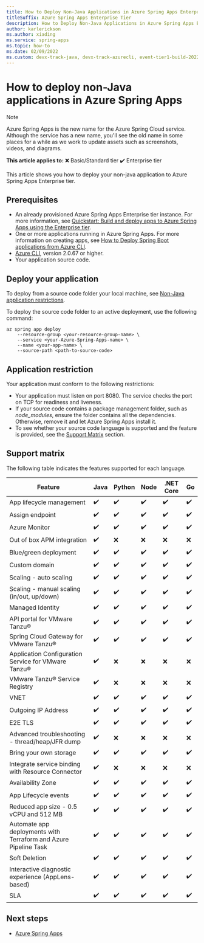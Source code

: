 ```yaml
---
title: How to Deploy Non-Java Applications in Azure Spring Apps Enterprise Tier
titleSuffix: Azure Spring Apps Enterprise Tier
description: How to Deploy Non-Java Applications in Azure Spring Apps Enterprise Tier
author: karlerickson
ms.author: xiading
ms.service: spring-apps
ms.topic: how-to
ms.date: 02/09/2022
ms.custom: devx-track-java, devx-track-azurecli, event-tier1-build-2022
---
```


# How to deploy non-Java applications in Azure Spring Apps

> [!NOTE]
> Azure Spring Apps is the new name for the Azure Spring Cloud service. Although the service has a new name, you'll see the old name in some places for a while as we work to update assets such as screenshots, videos, and diagrams.

**This article applies to:** ❌ Basic/Standard tier ✔️ Enterprise tier

This article shows you how to deploy your non-java application to Azure Spring Apps Enterprise tier.

## Prerequisites

- An already provisioned Azure Spring Apps Enterprise tier instance. For more information, see [Quickstart: Build and deploy apps to Azure Spring Apps using the Enterprise tier](quickstart-deploy-apps-enterprise.md).
- One or more applications running in Azure Spring Apps. For more information on creating apps, see [How to Deploy Spring Boot applications from Azure CLI](./how-to-launch-from-source.md).
- [Azure CLI](/cli/azure/install-azure-cli), version 2.0.67 or higher.
- Your application source code.

## Deploy your application

To deploy from a source code folder your local machine, see [Non-Java application restrictions](#application-restriction).

To deploy the source code folder to an active deployment, use the following command:

```azurecli
az spring app deploy
    --resource-group <your-resource-group-name> \
    --service <your-Azure-Spring-Apps-name> \
    --name <your-app-name> \
    --source-path <path-to-source-code>
```

## Application restriction

Your application must conform to the following restrictions:

- Your application must listen on port 8080. The service checks the port on TCP for readiness and liveness.
- If your source code contains a package management folder, such as *node_modules*, ensure the folder contains all the dependencies. Otherwise, remove it and let Azure Spring Apps install it.
- To see whether your source code language is supported and the feature is provided, see the [Support Matrix](#support-matrix) section.

## Support matrix

The following table indicates the features supported for each language.

| Feature                                                         | Java | Python | Node | .NET Core | Go |
|-----------------------------------------------------------------|------|--------|------|-----------|----|
| App lifecycle management                                        | ✔️   | ✔️    | ✔️   | ✔️       | ✔️ |
| Assign endpoint                                                 | ✔️   | ✔️    | ✔️   | ✔️       | ✔️ |
| Azure Monitor                                                   | ✔️   | ✔️    | ✔️   | ✔️       | ✔️ |
| Out of box APM integration                                      | ✔️   | ❌    | ❌   | ❌       | ❌ |
| Blue/green deployment                                           | ✔️   | ✔️    | ✔️   | ✔️       | ✔️ |
| Custom domain                                                   | ✔️   | ✔️    | ✔️   | ✔️       | ✔️ |
| Scaling - auto scaling                                          | ✔️   | ✔️    | ✔️   | ✔️       | ✔️ |
| Scaling - manual scaling (in/out, up/down)                      | ✔️   | ✔️    | ✔️   | ✔️       | ✔️ |
| Managed Identity                                                | ✔️   | ✔️    | ✔️   | ✔️       | ✔️ |
| API portal for VMware Tanzu®                                    | ✔️   | ✔️    | ✔️   | ✔️       | ✔️ |
| Spring Cloud Gateway for VMware Tanzu®                          | ✔️   | ✔️    | ✔️   | ✔️       | ✔️ |
| Application Configuration Service for VMware Tanzu®             | ✔️   | ❌    | ❌   | ❌       | ❌ |
| VMware Tanzu® Service Registry                                  | ✔️   | ❌    | ❌   | ❌       | ❌ |
| VNET                                                            | ✔️   | ✔️    | ✔️   | ✔️       | ✔️ |
| Outgoing IP Address                                             | ✔️   | ✔️    | ✔️   | ✔️       | ✔️ |
| E2E TLS                                                         | ✔️   | ✔️    | ✔️   | ✔️       | ✔️ |
| Advanced troubleshooting - thread/heap/JFR dump                 | ✔️   | ❌    | ❌   | ❌       | ❌ |
| Bring your own storage                                          | ✔️   | ✔️    | ✔️   | ✔️       | ✔️ |
| Integrate service binding with Resource Connector               | ✔️   | ❌    | ❌   | ❌       | ❌ |
| Availability Zone                                               | ✔️   | ✔️    | ✔️   | ✔️       | ✔️ |
| App Lifecycle events                                            | ✔️   | ✔️    | ✔️   | ✔️       | ✔️ |
| Reduced app size - 0.5 vCPU and 512 MB                          | ✔️   | ✔️    | ✔️   | ✔️       | ✔️ |
| Automate app deployments with Terraform and Azure Pipeline Task | ✔️   | ✔️    | ✔️   | ✔️       | ✔️ |
| Soft Deletion                                                   | ✔️   | ✔️    | ✔️   | ✔️       | ✔️ |
| Interactive diagnostic experience (AppLens-based)               | ✔️   | ✔️    | ✔️   | ✔️       | ✔️ |
| SLA                                                             | ✔️   | ✔️    | ✔️   | ✔️       | ✔️ |

## Next steps

- [Azure Spring Apps](index.yml)
